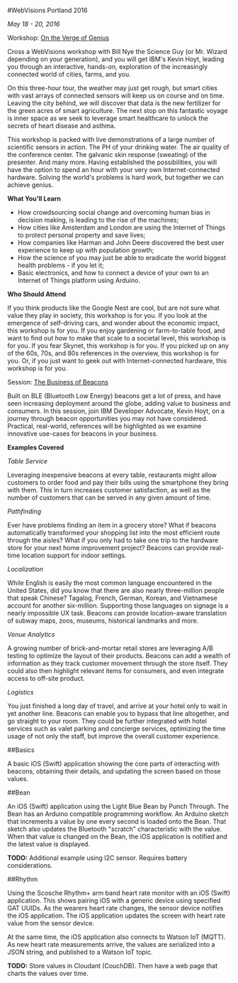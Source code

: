 #WebVisions Portland 2016

*May 18 - 20, 2016*

Workshop: [On the Verge of Genius](http://www.webvisionsevent.com/workshop/how-to-build-a-crowdsourced-pollution-monitoring-device/)

Cross a WebVisions workshop with Bill Nye the Science Guy (or Mr. Wizard depending on your generation), and you will get IBM's Kevin Hoyt, leading you through an interactive, hands-on, exploration of the increasingly connected world of cities, farms, and you.  

On this three-hour tour, the weather may just get rough, but smart cities with vast arrays of connected sensors will keep us on course and on time. Leaving the city behind, we will discover that data is the new fertilizer for the green acres of smart agriculture. The next stop on this fantastic voyage is inner space as we seek to leverage smart healthcare to unlock the secrets of heart disease and asthma.

This workshop is packed with live demonstrations of a large number of scientific sensors in action. The PH of your drinking water. The air quality of the conference center. The galvanic skin response (sweating) of the presenter. And many more. Having established the possibilities, you will have the option to spend an hour with your very own Internet-connected hardware. Solving the world's problems is hard work, but together we can achieve genius.

**What You'll Learn**

- How crowdsourcing social change and overcoming human bias in decision making, is leading to the rise of the machines;
- How cities like Amsterdam and London are using the Internet of Things to protect personal property and save lives;
- How companies like Harman and John Deere discovered the best user experience to keep up with population growth;
- How the science of you may just be able to eradicate the world biggest health problems - if you let it;
- Basic electronics, and how to connect a device of your own to an Internet of Things platform using Arduino.

**Who Should Attend**

If you think products like the Google Nest are cool, but are not sure what value they play in society, this workshop is for you. If you look at the emergence of self-driving cars, and wonder about the economic impact, this workshop is for you. If you enjoy gardening or farm-to-table food, and want to find out how to make that scale to a societal level, this workshop is for you. If you fear Skynet, this workshop is for you. If you picked up on any of the 60s, 70s, and 80s references in the overview, this workshop is for you. Or, if you just want to geek out with Internet-connected hardware, this workshop is for you.

Session: [The Business of Beacons](http://www.webvisionsevent.com/session/the-business-of-beacons/)

Built on BLE (Bluetooth Low Energy) beacons get a lot of press, and have seen increasing deployment around the globe, adding value to business and consumers. In this session, join IBM Developer Advocate, Kevin Hoyt, on a journey through beacon opportunities you may not have considered. Practical, real-world, references will be highlighted as we examine innovative use-cases for beacons in your business.

**Examples Covered**

*Table Service*

Leveraging inexpensive beacons at every table, restaurants might allow customers to order food and pay their bills using the smartphone they bring with them. This in turn increases customer satisfaction, as well as the number of customers that can be served in any given amount of time.

*Pathfinding*

Ever have problems finding an item in a grocery store?  What if beacons automatically transformed your shopping list into the most efficient route through the aisles? What if you only had to take one trip to the hardware store for your next home improvement project? Beacons can provide real-time location support for indoor settings.

*Localization*

While English is easily the most common language encountered in the United States, did you know that there are also nearly three-million people that speak Chinese? Tagalog, French, German, Korean, and Vietnamese account for another six-million. Supporting those languages on signage is a nearly impossible UX task.  Beacons can provide location-aware translation of subway maps, zoos, museums, historical landmarks and more.

*Venue Analytics*

A growing number of brick-and-mortar retail stores are leveraging A/B testing to optimize the layout of their products. Beacons can add a wealth of information as they track customer movement through the store itself. They could also then highlight relevant items for consumers, and even integrate access to off-site product.

*Logistics*

You just finished a long day of travel, and arrive at your hotel only to wait in yet another line. Beacons can enable you to bypass that line altogether, and go straight to your room.  They could be further integrated with hotel services such as valet parking and concierge services, optimizing the time usage of not only the staff, but improve the overall customer experience.

##Basics

A basic iOS (Swift) application showing the core parts of interacting with beacons, obtaining their details, and updating the screen based on those values.

##Bean

An iOS (Swift) application using the Light Blue Bean by Punch Through.  The Bean has an Arduino compatible programming workflow.  An Arduino sketch that increments a value by one every second is loaded onto the Bean.  That sketch also updates the Bluetooth "scratch" characteristic with the value.  When that value is changed on the Bean, the iOS application is notified and the latest value is displayed.

**TODO:** Additional example using I2C sensor.  Requires battery considerations.

##Rhythm

Using the Scosche Rhythm+ arm band heart rate monitor with an iOS (Swift) application.  This shows pairing iOS with a generic device using specified GAT UUIDs.  As the wearers heart rate changes, the sensor device notifies the iOS application.  The iOS application updates the screen with heart rate value from the sensor device.

At the same time, the iOS application also connects to Watson IoT (MQTT).  As new heart rate measurements arrive, the values are serialized into a JSON string, and published to a Watson IoT topic.

**TODO:** Store values in Cloudant (CouchDB).  Then have a web page that charts the values over time.
